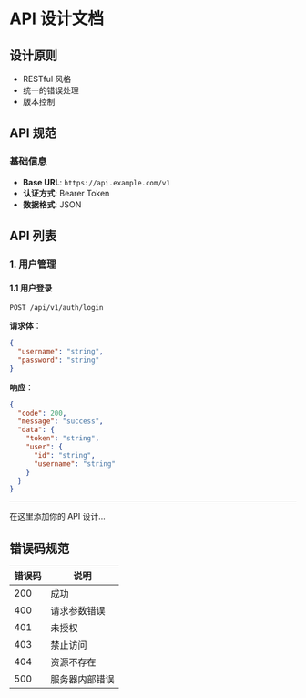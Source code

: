 # API 设计文档

## 设计原则

- RESTful 风格
- 统一的错误处理
- 版本控制

## API 规范

### 基础信息

- **Base URL**: `https://api.example.com/v1`
- **认证方式**: Bearer Token
- **数据格式**: JSON

## API 列表

### 1. 用户管理

#### 1.1 用户登录

```
POST /api/v1/auth/login
```

**请求体**：
```json
{
  "username": "string",
  "password": "string"
}
```

**响应**：
```json
{
  "code": 200,
  "message": "success",
  "data": {
    "token": "string",
    "user": {
      "id": "string",
      "username": "string"
    }
  }
}
```

---

在这里添加你的 API 设计...

## 错误码规范

| 错误码 | 说明 |
|--------|------|
| 200    | 成功 |
| 400    | 请求参数错误 |
| 401    | 未授权 |
| 403    | 禁止访问 |
| 404    | 资源不存在 |
| 500    | 服务器内部错误 |
